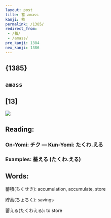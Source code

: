 ```yaml
---
layout: post
title: 蓄 amass
kanji: 蓄
permalink: /1385/
redirect_from:
 - /蓄/
 - /amass/
pre_kanji: 1384
nex_kanji: 1386
---
```


## {1385}

## `amass`

## [13]

<div class="stroke"><img src="E89384.png" /></div>

## Reading:

### On-Yomi: チク &mdash; Kun-Yomi: たくわ.える

### Examples: 蓄える (たくわ.える)

## Words:

蓄積(ちくせき): accumulation, accumulate, store

貯蓄(ちょちく): savings

蓄える(たくわえる): to store
